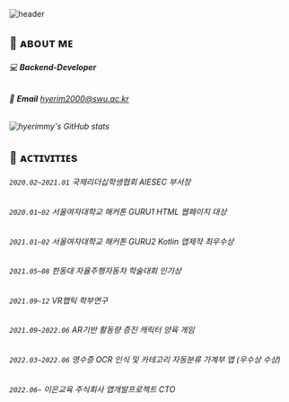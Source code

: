 ![header](https://capsule-render.vercel.app/api?type=waving&color=gradient&height=300&section=header&text=HEY!%20I'm%20Hyerim!&fontSize=90&fontAlignY=38&desc=hyerimmy%20GITHUB!&descAlignY=51&descAlign=79&idx=13)

## 🦄 ᴀʙᴏᴜᴛ ᴍᴇ
###### 💻 **Backend-Developer**
###### 📧 **Email** hyerim2000@swu.ac.kr
###### ![hyerimmy's GitHub stats](https://github-readme-stats.vercel.app/api?username=hyerimmy&show_icons=true&theme=cobalt)

## 💫 ᴀᴄᴛɪᴠɪᴛɪᴇs
###### `2020.02~2021.01` 국제리더십학생협회 AIESEC 부서장
###### `2020.01~02` 서울여자대학교 해커톤 GURU1 HTML 웹페이지 대상
###### `2021.01~02` 서울여자대학교 해커톤 GURU2 Kotlin 앱제작 최우수상
###### `2021.05~08` 한동대 자율주행자동차 학술대회 인기상
###### `2021.09~12` VR햅틱 학부연구
###### `2021.09~2022.06` AR기반 활동량 증진 캐릭터 양육 게임
###### `2022.03~2022.06` 영수증 OCR 인식 및 카테고리 자동분류 가계부 앱 (우수상 수상)
###### `2022.06~` 이은교육 주식회사 앱개발프로젝트 CTO


<!-- [![Top Langs](https://github-readme-stats.vercel.app/api/top-langs/?username=hyerimmy&hide=Jupyter%20Notebook&layout=compact&theme=cobalt)](https://github.com/anuraghazra/github-readme-stats) -->
